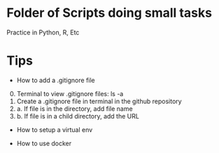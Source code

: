 # Folder of Scripts doing small tasks
 
Practice in Python, R, Etc

# Tips
- How to add a .gitignore file
0. Terminal to view .gitignore files: ls -a
1. Create a .gitignore file in terminal in the github repository
2. a. If file is in the directory, add file name
2. b. If file is in a child directory, add the URL

- How to setup a virtual env

- How to use docker


